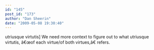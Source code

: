 ```yaml
---
id: "145"
post_id: "173"
author: "Dan Sheerin"
date: "2009-05-08 19:30:40"
---
```

utriusque virtutis] We need more context to figure out to what utriusque virtutis, â€œof each virtue/of both virtues,â€ refers.
